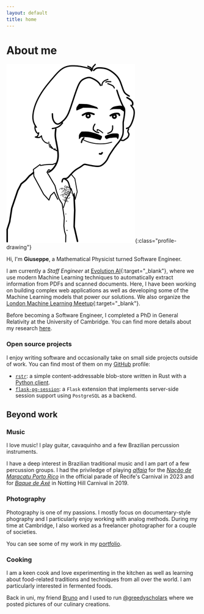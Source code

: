 ```yaml
---
layout: default
title: home
---
```

# About me

![giuppep's portrait by @le.pap](/assets/img/peppe.svg "giuppep by @le.pap"){:class="profile-drawing"}

Hi, I'm **Giuseppe**, a Mathematical Physicist turned Software Engineer.

I am currently a *Staff Engineer* at
[Evolution AI](https://evolution.ai){:target="_blank"}, where we use modern Machine Learning
techniques to automatically extract information from PDFs and scanned documents.
Here, I have been working on building complex web applications as well as developing
some of the Machine Learning models that power our solutions.
We also organize the [London Machine Learning Meetup](https://www.meetup.com/London-Machine-Learning-Meetup/){:target="_blank"}.

Before becoming a Software Engineer, I completed a PhD in General Relativity at the
University of Cambridge. You can find more details about my research [here](/academic).

### Open source projects

I enjoy writing software and occasionally take on small side projects outside of work.
You can find most of them on my [GitHub](https://github.com/giuppep) profile:

- [`rstr`](https://github.com/giuppep/rstr): a simple content-addressable blob-store written in Rust
with a [Python client](https://github.com/giuppep/rstr-client).
- [`flask-pg-session`](https://github.com/giuppep/flask-pg-session): a `Flask` extension
that implements server-side session support using `PostgreSQL` as a backend.

## Beyond work

### Music

I love music! I play guitar, cavaquinho and a few Brazilian percussion instruments.

I have a deep interest in Brazilian traditional music and I am part of a few percussion groups.
I had the priviledge of playing [*alfaia*](https://en.wikipedia.org/wiki/Alfaia) for the
[*Nação de Maracatu Porto Rico*](https://nacaoportorico.maracatu.org.br/) in the official parade
of Recife's Carnival in 2023 and for [*Baque de Axé*](https://www.baquedeaxe.com/) in
Notting Hill Carnival in 2019.

### Photography

Photography is one of my passions. I mostly focus on documentary-style phography and I
particularly enjoy working with analog methods.
During my time at Cambridge, I also worked as a freelancer photographer for a couple of
societies.

You can see some of my work in my [portfolio](https://giuseppe.papallo.it).

### Cooking

I am a keen cook and love experimenting in the kitchen as well as learning about
food-related traditions and techniques from all over the world.
I am particularly interested in fermented foods.

Back in uni, my friend [Bruno](https://brloureiro.github.io/) and I used to run
[@greedyscholars](https://www.instagram.com/greedyscholars/) where we posted pictures of
our culinary creations.
